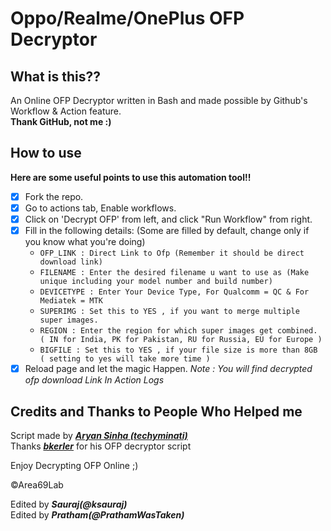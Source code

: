 # Oppo/Realme/OnePlus OFP Decryptor

## What is this??
An Online OFP Decryptor written in Bash and made possible by Github's Workflow & Action feature.   
**Thank GitHub, not me :)**

## How to use
**Here are some useful points to use this automation tool!!**
- [x] Fork the repo.
- [x] Go to actions tab, Enable workflows.
- [x] Click on 'Decrypt OFP' from left, and click "Run Workflow" from right.
- [x] Fill in the following details: (Some are filled by default, change only if you know what you're doing)
  - `OFP_LINK : Direct Link to Ofp (Remember it should be direct download link)`
  - `FILENAME : Enter the desired filename u want to use as (Make unique including your model number and build number)`
  - `DEVICETYPE : Enter Your Device Type, For Qualcomm = QC & For Mediatek = MTK`
  - `SUPERIMG : Set this to YES , if you want to merge multiple super images.`
  - `REGION : Enter the region for which super images get combined. ( IN for India, PK for Pakistan, RU for Russia, EU for Europe )`
  - `BIGFILE : Set this to YES , if your file size is more than 8GB ( setting to yes will take more time )`
- [x] Reload page and let the magic Happen.
_Note : You will find decrypted ofp download Link In Action Logs_

## Credits and Thanks to People Who Helped me
Script made by [***Aryan Sinha (techyminati)***](https://github.com/techyminati)   
Thanks [***bkerler***](https://github.com/bkerler) for his OFP decryptor script 

Enjoy Decrypting OFP Online ;)

©Area69Lab

Edited by ***Sauraj(@ksauraj)***   
Edited by ***Pratham(@PrathamWasTaken)***
